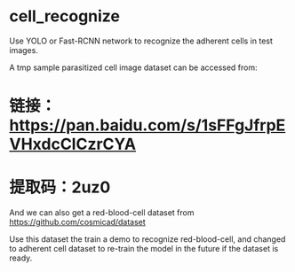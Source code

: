 # cell_recognize

Use YOLO or Fast-RCNN network to recognize the adherent cells in test images.

A tmp sample parasitized cell image dataset can be accessed from:
# 链接：https://pan.baidu.com/s/1sFFgJfrpEVHxdcClCzrCYA 
# 提取码：2uz0

And we can also get a red-blood-cell dataset from https://github.com/cosmicad/dataset

Use this dataset the train a demo to recognize red-blood-cell, and changed to adherent cell dataset
to re-train the model in the future if the dataset is ready.
